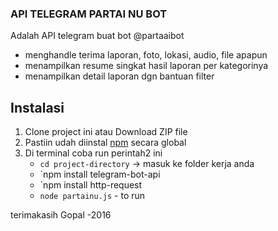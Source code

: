 ### API TELEGRAM PARTAI NU BOT
Adalah API telegram buat bot @partaaibot
- menghandle terima laporan, foto, lokasi, audio, file apapun
- menampilkan resume singkat hasil laporan per kategorinya
- menampilkan detail laporan dgn bantuan filter 

## Instalasi
1. Clone project ini atau Download ZIP file
2. Pastiin udah diinstal [npm](https://www.npmjs.org/) secara global
3. Di terminal coba run perintah2 ini
	- `cd project-directory`  -> masuk ke folder kerja anda
	- `npm install telegram-bot-api
	- `npm install http-request
	- `node partainu.js` - to run

terimakasih
Gopal -2016